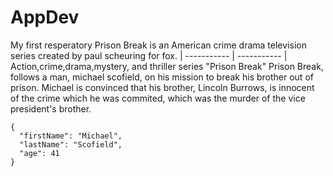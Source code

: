 # AppDev
My first resperatory
Prison Break is an American crime drama television series created by paul scheuring for fox.
| ----------- | ----------- |
Action,crime,drama,mystery, and thriller series  "Prison Break"
Prison Break, follows a man, michael scofield, on his mission to break his brother out of prison. Michael is convinced that his brother, Lincoln Burrows, is innocent of the crime which he was commited, which was the murder of the vice president's brother.
```
{
  "firstName": "Michael",
  "lastName": "Scofield",
  "age": 41
}
```
